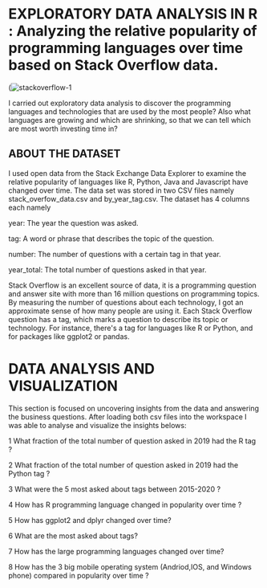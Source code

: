 # EXPLORATORY DATA ANALYSIS IN R : Analyzing the relative popularity of programming languages over time based on Stack Overflow data.

(![stackoverflow-1](https://user-images.githubusercontent.com/105368173/228001250-b932b334-7592-4082-a8bd-2b7532f69888.png)

I carried out exploratory data analysis to discover the programming languages and technologies that are used by the most people? Also what languages are growing and which are shrinking, so that we can tell which are most worth investing time in?
 
 ## ABOUT THE DATASET
I used open data from the Stack Exchange Data Explorer to examine the relative popularity of languages like R, Python, Java and Javascript have changed over time. The data set was stored in two CSV files namely stack_overfow_data.csv and by_year_tag.csv. The dataset has 4 columns each namely

year: The year the question was asked.

tag: A word or phrase that describes the topic of the question.

number: The number of questions with a certain tag in that year.

year_total: The total number of questions asked in that year.

Stack Overflow is an excellent source of data, it is a programming question and answer site with more than 16 million questions on programming topics. By measuring the number of questions about each technology, I got an approximate sense of how many people are using it. Each Stack Overflow question has a tag, which marks a question to describe its topic or technology. For instance, there's a tag for languages like R or Python, and for packages like ggplot2 or pandas.

# DATA ANALYSIS AND VISUALIZATION
This section is focused on uncovering insights from the data and answering the business questions. After loading both csv files into the workspace I was able to 
analyse and visualize the insights belows:

1 What fraction of the total number of question asked in 2019 had the R tag ?

2 What fraction of the total number of question asked in 2019 had the Python tag ?

3 What were the 5 most asked about tags between 2015-2020 ?

4 How has R programming language changed in popularity over time ?

5 How has ggplot2 and dplyr changed over time?

6 What are the most asked about tags?

7 How has the large programming languages changed over time?

8 How has the 3 big mobile operating system (Andriod,IOS, and Windows phone) compared  in popularity over time ?

